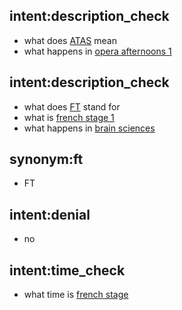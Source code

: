 ## intent:description_check
- what does [ATAS](acronym) mean
- what happens in [opera afternoons 1](course)

## intent:description_check
- what does [FT](acronym:ft) stand for
- what is [french stage 1](course)
- what happens in [brain sciences](course)

## synonym:ft
- FT

## intent:denial
- no

## intent:time_check
- what time is [french stage](course)
